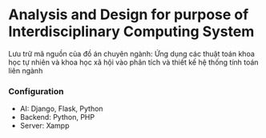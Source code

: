 # Analysis and Design for purpose of Interdisciplinary Computing System
Lưu trữ mã nguồn của đồ án chuyên ngành: Ứng dụng các thuật toán khoa học tự nhiên và khoa học xã hội vào phân tích và thiết kế hệ thống tính toán liên ngành

### Configuration
- AI: Django, Flask, Python
- Backend: Python, PHP
- Server: Xampp
